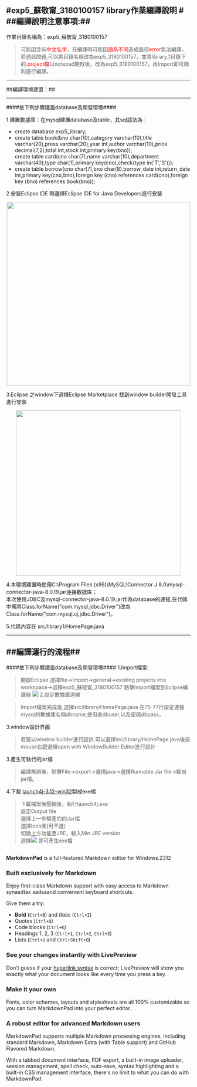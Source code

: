 #exp5\_蘇敬甯\_3180100157 library作業編譯說明 #
<br>
##編譯說明注意事項:##
----------
作業目錄名稱為：exp5\_蘇敬甯\_3180100157

>可能因含有<font color="red">中文名字</font>，在編譯時可能因<font color="red">語系不同</font>造成路徑<font color="red">error</font>無法編譯，若遇此問題,可以將目錄名稱改為exp5_3180100157，並將library\_1目錄下的<font color="red">.project檔</font>以notepad開啟後，改為exp5\_3180100157，再Import即可順利進行編譯。


----------
##編譯環境建置：##

----------

####依下列步驟建置database及開發環境####

1.建置數據庫：在mysql建置database及table，其sql語法為：
   <ul>
   <li>create database exp5_library;
   <li>create table book(bno char(10),category	varchar(10),title varchar(20),press	varchar(20),year int,author varchar(10),price decimal(7,2),total int,stock int,primary key(bno));
   <br>create table card(cno char(7),name varchar(10),department varchar(40),type char(1),primary key(cno),check(type in('T','S')));
   <li>create table borrow(cno char(7),bno char(8),borrow_date int,return_date int,primary key(cno,bno),foreign key (cno) references card(cno),foreign key (bno) references book(bno));
  </ul>

2.安裝Eclipse IDE 時選擇Eclipse IDE for Java Developers進行安裝
 <div align=center><img src="image/1.png" width="500"></div>


3.Eclipse 之window下選擇Eclipse Marketplace 找到window builder開發工具進行安裝

  <div align=center><img src="image/2.png" width="450"></div>

4.本環境建置時使用C:\Program Files (x86)\MySQL\Connector J 8.0\mysql-connector-java-8.0.19.jar连接数据库；
 <br>本次使用JDBC及mysql-connector-java-8.0.19.jar作為database的連接,在代碼中需將Class.forName("com.mysql.jdbc.Driver")改為Class.forName("com.mysql.cj.jdbc.Driver")。

5.代碼內容在 src/library1/HomePage.java

----------
##編譯運行的流程##
----------
####依下列步驟建置database及開發環境####
1.Import檔案:

> 開啟Eclipse 選擇file->Import->general->existing projects into workspace->選擇exp5_蘇敬甯_3180100157 點擊Import檔案到Eclipse編譯器
![](image\1.png)
2.設定數據庫連線

> Import檔案完成後,選擇src/library/HomePage.java 在75-77行設定連接mysql的數據庫名稱dbname,使用者dbuser,以及密碼dbpass。

3.window設計界面

> 若要以window builder進行設計,可以選擇src/library/HomePage.java後按mouse右鍵選擇open with WindowBuilder Editor進行設計

3.產生可執行的jar檔

> 編譯無誤後，點擊File->export->選擇java->選擇Runnable Jar file->輸出jar檔。

4.下載
[launch4j-3.12-win32](https://osdn.net/projects/sfnet_launch4j/downloads/launch4j-3/3.12/launch4j-3.12-win32.exe/)製成exe檔
> 下載檔案解壓縮後，執行launch4j.exe<br>
> 設定Output file <br>
> 選擇上一步驟產的的Jar檔 <br>
> 選擇Icon圖(可不選)<br>
> 切換上方功能至JRE，輸入Min JRE version <br>
> 選擇![](image\wheel.png) 即可產生exe檔
> 

## ##

**MarkdownPad** is a full-featured Markdown editor for Windows.2312

### Built exclusively for Markdown ###

Enjoy first-class Markdown support with easy access to  Markdown synasdtax sadsaand convenient keyboard shortcuts.

Give them a try:

- **Bold** (`Ctrl+B`) and *Italic* (`Ctrl+I`)
- Quotes (`Ctrl+Q`)
- Code blocks (`Ctrl+K`)
- Headings 1, 2, 3 (`Ctrl+1`, `Ctrl+2`, `Ctrl+3`)
- Lists (`Ctrl+U` and `Ctrl+Shift+O`)

### See your changes instantly with LivePreview ###

Don't guess if your [hyperlink syntax](http://markdownpad.com) is correct; LivePreview will show you exactly what your document looks like every time you press a key.

### Make it your own ###

Fonts, color schemes, layouts and stylesheets are all 100% customizable so you can turn MarkdownPad into your perfect editor.

### A robust editor for advanced Markdown users ###

MarkdownPad supports multiple Markdown processing engines, including standard Markdown, Markdown Extra (with Table support) and GitHub Flavored Markdown.

With a tabbed document interface, PDF export, a built-in image uploader, session management, spell check, auto-save, syntax highlighting and a built-in CSS management interface, there's no limit to what you can do with MarkdownPad.
